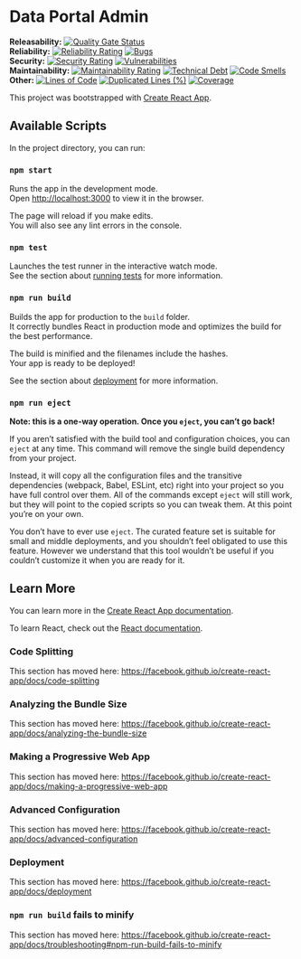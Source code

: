 # Data Portal Admin

**Releasability:** [![Quality Gate Status](https://sonarcloud.io/api/project_badges/measure?project=factly_bindu-web&metric=alert_status)](https://sonarcloud.io/dashboard?id=factly_bindu-web)  
**Reliability:** [![Reliability Rating](https://sonarcloud.io/api/project_badges/measure?project=factly_bindu-web&metric=reliability_rating)](https://sonarcloud.io/dashboard?id=factly_bindu-web) [![Bugs](https://sonarcloud.io/api/project_badges/measure?project=factly_bindu-web&metric=bugs)](https://sonarcloud.io/dashboard?id=factly_bindu-web)  
**Security:** [![Security Rating](https://sonarcloud.io/api/project_badges/measure?project=factly_bindu-web&metric=security_rating)](https://sonarcloud.io/dashboard?id=factly_bindu-web) [![Vulnerabilities](https://sonarcloud.io/api/project_badges/measure?project=factly_bindu-web&metric=vulnerabilities)](https://sonarcloud.io/dashboard?id=factly_bindu-web)  
**Maintainability:** [![Maintainability Rating](https://sonarcloud.io/api/project_badges/measure?project=factly_bindu-web&metric=sqale_rating)](https://sonarcloud.io/dashboard?id=factly_bindu-web) [![Technical Debt](https://sonarcloud.io/api/project_badges/measure?project=factly_bindu-web&metric=sqale_index)](https://sonarcloud.io/dashboard?id=factly_bindu-web) [![Code Smells](https://sonarcloud.io/api/project_badges/measure?project=factly_bindu-web&metric=code_smells)](https://sonarcloud.io/dashboard?id=factly_bindu-web)  
**Other:** [![Lines of Code](https://sonarcloud.io/api/project_badges/measure?project=factly_bindu-web&metric=ncloc)](https://sonarcloud.io/dashboard?id=factly_bindu-web) [![Duplicated Lines (%)](https://sonarcloud.io/api/project_badges/measure?project=factly_bindu-web&metric=duplicated_lines_density)](https://sonarcloud.io/dashboard?id=factly_bindu-web) [![Coverage](https://sonarcloud.io/api/project_badges/measure?project=factly_bindu-web&metric=coverage)](https://sonarcloud.io/dashboard?id=factly_bindu-web)  

This project was bootstrapped with [Create React App](https://github.com/facebook/create-react-app).

## Available Scripts

In the project directory, you can run:

### `npm start`

Runs the app in the development mode.<br />
Open [http://localhost:3000](http://localhost:3000) to view it in the browser.

The page will reload if you make edits.<br />
You will also see any lint errors in the console.

### `npm test`

Launches the test runner in the interactive watch mode.<br />
See the section about [running tests](https://facebook.github.io/create-react-app/docs/running-tests) for more information.

### `npm run build`

Builds the app for production to the `build` folder.<br />
It correctly bundles React in production mode and optimizes the build for the best performance.

The build is minified and the filenames include the hashes.<br />
Your app is ready to be deployed!

See the section about [deployment](https://facebook.github.io/create-react-app/docs/deployment) for more information.

### `npm run eject`

**Note: this is a one-way operation. Once you `eject`, you can’t go back!**

If you aren’t satisfied with the build tool and configuration choices, you can `eject` at any time. This command will remove the single build dependency from your project.

Instead, it will copy all the configuration files and the transitive dependencies (webpack, Babel, ESLint, etc) right into your project so you have full control over them. All of the commands except `eject` will still work, but they will point to the copied scripts so you can tweak them. At this point you’re on your own.

You don’t have to ever use `eject`. The curated feature set is suitable for small and middle deployments, and you shouldn’t feel obligated to use this feature. However we understand that this tool wouldn’t be useful if you couldn’t customize it when you are ready for it.

## Learn More

You can learn more in the [Create React App documentation](https://facebook.github.io/create-react-app/docs/getting-started).

To learn React, check out the [React documentation](https://reactjs.org/).

### Code Splitting

This section has moved here: https://facebook.github.io/create-react-app/docs/code-splitting

### Analyzing the Bundle Size

This section has moved here: https://facebook.github.io/create-react-app/docs/analyzing-the-bundle-size

### Making a Progressive Web App

This section has moved here: https://facebook.github.io/create-react-app/docs/making-a-progressive-web-app

### Advanced Configuration

This section has moved here: https://facebook.github.io/create-react-app/docs/advanced-configuration

### Deployment

This section has moved here: https://facebook.github.io/create-react-app/docs/deployment

### `npm run build` fails to minify

This section has moved here: https://facebook.github.io/create-react-app/docs/troubleshooting#npm-run-build-fails-to-minify

